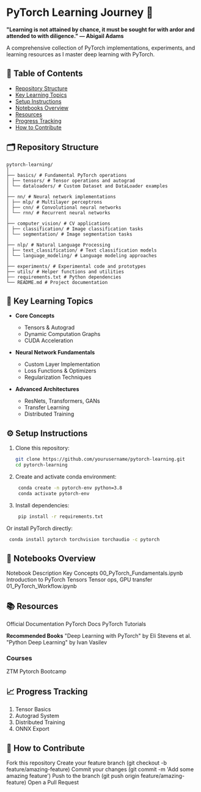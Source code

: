 # PyTorch Learning Journey 🚀

**"Learning is not attained by chance, it must be sought for with ardor and attended to with diligence." — Abigail Adams**

A comprehensive collection of PyTorch implementations, experiments, and learning resources as I master deep learning with PyTorch.

## 📌 Table of Contents
- [Repository Structure](#-repository-structure)
- [Key Learning Topics](#-key-learning-topics)
- [Setup Instructions](#-setup-instructions)
- [Notebooks Overview](#-notebooks-overview)
- [Resources](#-resources)
- [Progress Tracking](#-progress-tracking)
- [How to Contribute](#-how-to-contribute)

## 🗂 Repository Structure
```
pytorch-learning/
│
├── basics/ # Fundamental PyTorch operations
│ ├── tensors/ # Tensor operations and autograd
│ └── dataloaders/ # Custom Dataset and DataLoader examples
│
├── nn/ # Neural network implementations
│ ├── mlp/ # Multilayer perceptrons
│ ├── cnn/ # Convolutional neural networks
│ └── rnn/ # Recurrent neural networks
│
├── computer_vision/ # CV applications
│ ├── classification/ # Image classification tasks
│ └── segmentation/ # Image segmentation tasks
│
├── nlp/ # Natural Language Processing
│ ├── text_classification/ # Text classification models
│ └── language_modeling/ # Language modeling approaches
│
├── experiments/ # Experimental code and prototypes
├── utils/ # Helper functions and utilities
├── requirements.txt # Python dependencies
└── README.md # Project documentation
```

## 🎯 Key Learning Topics
- **Core Concepts**
  - Tensors & Autograd
  - Dynamic Computation Graphs
  - CUDA Acceleration

- **Neural Network Fundamentals**
  - Custom Layer Implementation
  - Loss Functions & Optimizers
  - Regularization Techniques

- **Advanced Architectures**
  - ResNets, Transformers, GANs
  - Transfer Learning
  - Distributed Training

## ⚙️ Setup Instructions
1. Clone this repository:
   ```bash
   git clone https://github.com/yourusername/pytorch-learning.git
   cd pytorch-learning
   ```

2. Create and activate conda environment:
   ```bash
    conda create -n pytorch-env python=3.8
    conda activate pytorch-env
   ```

4. Install dependencies:
   ```bash
    pip install -r requirements.txt
   ```
  Or install PyTorch directly:
  ```bash
   conda install pytorch torchvision torchaudio -c pytorch
  ```


## 📓 Notebooks Overview

Notebook	Description	Key Concepts
00_PyTorch_Fundamentals.ipynb	Introduction to PyTorch Tensors	Tensor ops, GPU transfer
01_PyTorch_Workflow.ipynb

## 📚 Resources
Official Documentation
PyTorch Docs
PyTorch Tutorials

**Recommended Books**
"Deep Learning with PyTorch" by Eli Stevens et al.
"Python Deep Learning" by Ivan Vasilev

### Courses
ZTM Pytorch Bootcamp

## 📈 Progress Tracking
1. Tensor Basics
2. Autograd System
3. Distributed Training
4. ONNX Export

## 🤝 How to Contribute
Fork this repository
Create your feature branch (git checkout -b feature/amazing-feature)
Commit your changes (git commit -m 'Add some amazing feature')
Push to the branch (git push origin feature/amazing-feature)
Open a Pull Request
